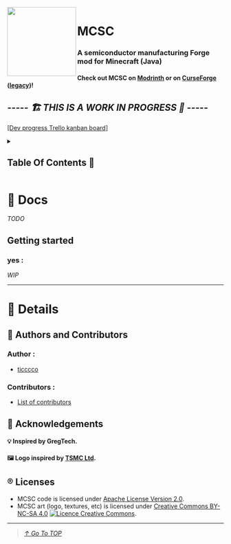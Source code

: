 <img align="left" height="160" src="https://user-images.githubusercontent.com/23436953/210287693-9d84d93a-4489-46ce-a639-831ccb2ef077.png">

# MCSC
### A semiconductor manufacturing Forge mod for Minecraft (Java)
#### Check out MCSC on [Modrinth](https://modrinth.com/project/mcsc) or on [CurseForge](https://www.curseforge.com/minecraft/mc-mods/mcsc) ([legacy](https://legacy.curseforge.com/minecraft/mc-mods/mcsc))!
## _**----- 🏗️ THIS IS A WORK IN PROGRESS 🚧 -----**_  
[[Dev progress Trello kanban board]](https://trello.com/b/h5WsDJpo)

<details>
  <summary><h2>Table Of Contents 📑</h2></summary>
 
>   - [📖 Docs](#-docs)
>     - [Getting started](#getting-started)
>       - [yes](#yes-)
>   - [🔡 Details](#-details)
>     - [📝 Authors and Contributors](#-authors-and-contributors)
>       - [Author](#author-)
>       - [Contributors](#contributors-)
>     - [🌟 Acknowledgements](#-acknowledgements)
>     - [®️ Licenses](#%EF%B8%8F-licenses)
 
</details>

# 📖 Docs
_TODO_

## Getting started
### yes :
_WIP_

-----------------

# 🔡 Details

## 📝 Authors and Contributors
### Author :
- [ticccco](https://github.com/LucasPlacentino)
### Contributors :
- [List of contributors](../../graphs/contributors)

## 🌟 Acknowledgements
#### 💡 Inspired by **GregTech**.
#### 🖼️ Logo inspired by [TSMC Ltd](https://www.tsmc.com/english).

## ®️ Licenses
* MCSC code is licensed under [Apache License Version 2.0](LICENSE).  
* MCSC art (logo, textures, etc) is licensed under [Creative Commons BY-NC-SA 4.0](http://creativecommons.org/licenses/by-nc-sa/4.0/) <a rel="license" href="http://creativecommons.org/licenses/by-nc-sa/4.0/"><img alt="Licence Creative Commons" style="border-width:0" src="https://i.creativecommons.org/l/by-nc-sa/4.0/80x15.png" /></a>.

-------------------

> _[↑ Go To TOP](#TOP)_
